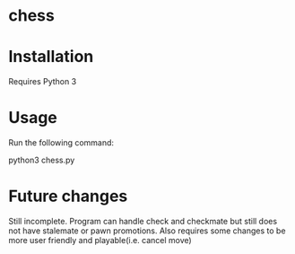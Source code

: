 chess
==================

# Installation

Requires Python 3

# Usage

Run the following command:

python3 chess.py

# Future changes
Still incomplete. Program can handle check and checkmate but still does not have stalemate or pawn promotions. Also requires some changes to be more user friendly and playable(i.e. cancel move)
